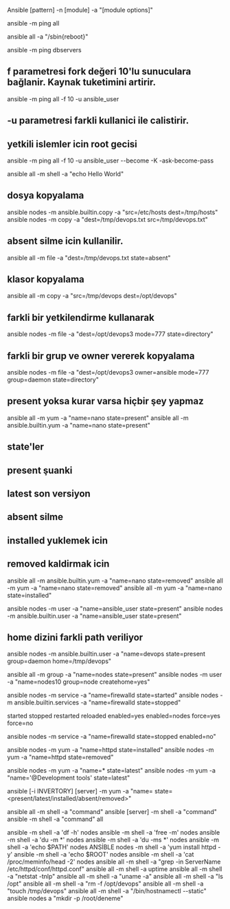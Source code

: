 Ansible [pattern] -n  [module] -a  "[module options]"

ansible -m ping all

ansible all -a "/sbin{reboot}"

ansible -m ping dbservers

## f parametresi fork değeri 10'lu sunuculara bağlanir. Kaynak tuketimini artirir.
ansible -m ping all -f 10 -u ansible_user

## -u parametresi farkli kullanici ile calistirir.

## yetkili islemler icin root gecisi
ansible -m ping all -f 10 -u ansible_user --become -K -ask-become-pass

ansible all -m shell -a "echo Hello World"

## dosya kopyalama
ansible nodes -m ansible.builtin.copy -a "src=/etc/hosts dest=/tmp/hosts"
ansible nodes -m copy -a "dest=/tmp/devops.txt src=/tmp/devops.txt"

## absent silme icin kullanilir.
ansible all -m file -a "dest=/tmp/devops.txt state=absent"

## klasor kopyalama
ansible all -m copy -a "src=/tmp/devops dest=/opt/devops"

## farkli bir yetkilendirme kullanarak
ansible nodes -m file -a "dest=/opt/devops3 mode=777 state=directory"

## farkli bir grup ve owner vererek kopyalama
ansible nodes -m file -a "dest=/opt/devops3 owner=ansible mode=777 group=daemon state=directory"



## present yoksa kurar varsa hiçbir şey yapmaz
ansible all -m yum -a "name=nano state=present"
ansible all -m ansible.builtin.yum -a "name=nano state=present"

## state'ler
## present şuanki
## latest son versiyon
## absent silme
## installed yuklemek icin
## removed kaldirmak icin

ansible all -m ansible.builtin.yum -a "name=nano state=removed"
ansible all -m yum -a "name=nano state=removed"
ansible all -m yum -a "name=nano state=installed"



ansible nodes -m user -a "name=ansible_user state=present"
ansible nodes -m ansible.builtin.user -a "name=ansible_user state=present"

## home dizini farkli path veriliyor
ansible nodes -m ansible.builtin.user -a "name=devops state=present group=daemon home=/tmp/devops"

ansible all -m group -a "name=nodes state=present"
ansible nodes -m user -a "name=nodes10 group=node createhome=yes"


ansible nodes -m service -a "name=firewalld state=started"
ansible nodes -m ansible.builtin.services -a "name=firewalld state=stopped"

started
stopped
restarted
reloaded
enabled=yes
enabled=nodes
force=yes
force=no

ansible nodes -m service -a "name=firewalld state=stopped enabled=no"

ansible nodes -m yum -a "name=httpd state=installed"
ansible nodes -m yum -a "name=httpd state=removed"

ansible nodes -m yum -a "name=* state=latest"
ansible nodes -m yum -a "name='@Development tools' state=latest"

ansible [-i INVERTORY] [server] -m yum -a "name=<pkg> state=<present/latest/installed/absent/removed>"



ansible all -m shell -a "command"
ansible [server] -m shell -a "command"
ansible -m shell -a "command" all

ansible -m shell -a 'df -h' nodes
ansible -m shell -a 'free -m' nodes
ansible -m shell -a 'du -m *' nodes
ansible -m shell -a 'du -ms *' nodes
ansible -m shell -a 'echo $PATH' nodes
ANSİBLE nodes -m shell -a 'yum install httpd -y'
ansible -m shell -a 'echo $ROOT' nodes
ansible -m shell -a 'cat /proc/meminfo/head -2' nodes
ansible all -m shell -a "grep -in ServerName /etc/httpd/conf/httpd.conf"
ansible all -m shell -a uptime
ansible all -m shell -a "netstat -tnlp"
ansible all -m shell -a "uname -a"
ansible all -m shell -a "ls /opt"
ansible all -m shell -a "rm -f /opt/devops"
ansible all -m shell -a "touch /tmp/devops"
ansible all -m shell -a "/bin/hostnamectl --static"
ansible nodes a "mkdir -p /root/deneme"




